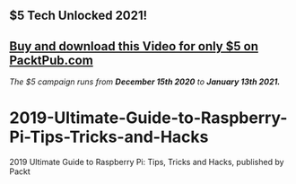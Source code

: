 ## $5 Tech Unlocked 2021!
[Buy and download this Video for only $5 on PacktPub.com](https://www.packtpub.com/product/2019-ultimate-guide-to-raspberry-pi-tips-tricks-and-hacks-video/9781838559540)
-----
*The $5 campaign         runs from __December 15th 2020__ to __January 13th 2021.__*

# 2019-Ultimate-Guide-to-Raspberry-Pi-Tips-Tricks-and-Hacks
2019 Ultimate Guide to Raspberry Pi: Tips, Tricks and Hacks, published by Packt
